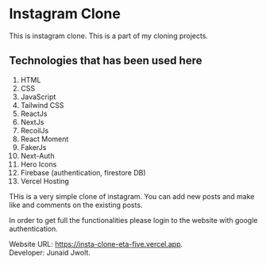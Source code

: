 # Instagram Clone 
This is instagram clone.
This is a part of my cloning projects.


## Technologies that has been used here

<ol>
  <li>HTML</li>
  <li>CSS</li>
  <li>JavaScript</li>
  <li>Tailwind CSS</li>
  <li>ReactJs</li>
  <li>NextJs</li>
  <li>RecoilJs</li>
  <li>React Moment</li>
  <li>FakerJs</li>
  <li>Next-Auth</li>
  <li>Hero Icons</li>
  <li>Firebase (authentication, firestore DB)</li>
  <li>Vercel Hosting</li>
</ol>

THis is a very simple clone of instagram.
You can add new posts and make like and comments on the existing posts.

In order to get full the functionalities please login to the website with google authentication.

Website URL: https://insta-clone-eta-five.vercel.app. <br />
Developer: Junaid Jwolt. 

